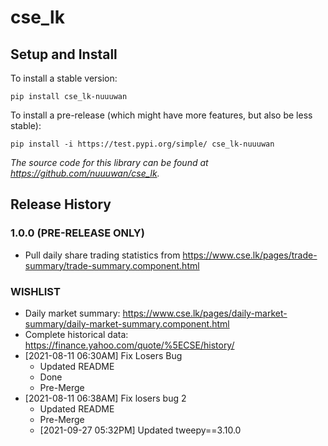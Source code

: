 
# cse_lk

## Setup and Install

To install a stable version:

```
pip install cse_lk-nuuuwan
```

To install a pre-release (which might have more features, but also be
less stable):

```
pip install -i https://test.pypi.org/simple/ cse_lk-nuuuwan
```

*The source code for this library can be found at https://github.com/nuuuwan/cse_lk.*

## Release History

### 1.0.0 (PRE-RELEASE ONLY)
* Pull daily share trading statistics from https://www.cse.lk/pages/trade-summary/trade-summary.component.html

### WISHLIST
* Daily market summary: https://www.cse.lk/pages/daily-market-summary/daily-market-summary.component.html
* Complete historical data: https://finance.yahoo.com/quote/%5ECSE/history/
* [2021-08-11 06:30AM] Fix Losers Bug
  * Updated README
  * Done
  * Pre-Merge
* [2021-08-11 06:38AM] Fix losers bug 2
  * Updated README
  * Pre-Merge
  *  [2021-09-27 05:32PM] Updated tweepy==3.10.0
